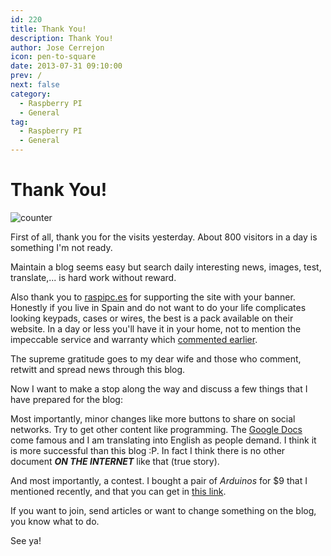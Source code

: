```yaml
---
id: 220
title: Thank You!
description: Thank You!
author: Jose Cerrejon
icon: pen-to-square
date: 2013-07-31 09:10:00
prev: /
next: false
category:
  - Raspberry PI
  - General
tag:
  - Raspberry PI
  - General
---
```


# Thank You!

![counter](/images/2013/07/visitors.jpg)

First of all, thank you for the visits yesterday. About 800 visitors in a day is something I'm not ready.

Maintain a blog seems easy but search daily interesting news, images, test, translate,... is hard work without reward.

Also thank you to [raspipc.es](http://raspipc.es/) for supporting the site with your banner. Honestly if you live in Spain and do not want to do your life complicates looking keypads, cases or wires, the best is a pack available on their website. In a day or less you'll have it in your home, not to mention the impeccable service and warranty which [commented earlier](/post.php?id=172).

The supreme gratitude goes to my dear wife and those who comment, retwitt and spread news through this blog.

Now I want to make a stop along the way and discuss a few things that I have prepared for the blog:

Most importantly, minor changes like more buttons to share on social networks. Try to get other content like programming. The [Google Docs](http://goo.gl/Iwhbq) come famous and I am translating into English as people demand. I think it is more successful than this blog :P. In fact I think there is no other document ***ON THE INTERNET*** like that (true story).

And most importantly, a contest. I bought a pair of *Arduinos* for $9 that I mentioned recently, and that you can get in [this link](http://igg.me/at/9duino/x/4152104).

If you want to join, send articles or want to change something on the blog, you know what to do.

See ya!